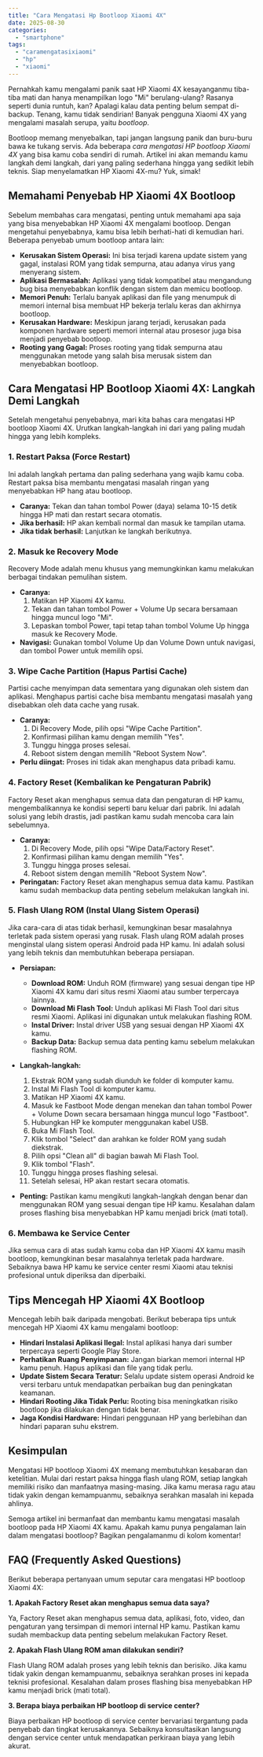 ```yaml
---
title: "Cara Mengatasi Hp Bootloop Xiaomi 4X"
date: 2025-08-30
categories: 
  - "smartphone"
tags: 
  - "caramengatasixiaomi"
  - "hp"
  - "xiaomi"
---
```


Pernahkah kamu mengalami panik saat HP Xiaomi 4X kesayanganmu tiba-tiba mati dan hanya menampilkan logo "Mi" berulang-ulang? Rasanya seperti dunia runtuh, kan? Apalagi kalau data penting belum sempat di-backup. Tenang, kamu tidak sendirian! Banyak pengguna Xiaomi 4X yang mengalami masalah serupa, yaitu _bootloop_.

Bootloop memang menyebalkan, tapi jangan langsung panik dan buru-buru bawa ke tukang servis. Ada beberapa _cara mengatasi HP bootloop Xiaomi 4X_ yang bisa kamu coba sendiri di rumah. Artikel ini akan memandu kamu langkah demi langkah, dari yang paling sederhana hingga yang sedikit lebih teknis. Siap menyelamatkan HP Xiaomi 4X-mu? Yuk, simak!

## Memahami Penyebab HP Xiaomi 4X Bootloop

Sebelum membahas cara mengatasi, penting untuk memahami apa saja yang bisa menyebabkan HP Xiaomi 4X mengalami bootloop. Dengan mengetahui penyebabnya, kamu bisa lebih berhati-hati di kemudian hari. Beberapa penyebab umum bootloop antara lain:

- **Kerusakan Sistem Operasi:** Ini bisa terjadi karena update sistem yang gagal, instalasi ROM yang tidak sempurna, atau adanya virus yang menyerang sistem.
- **Aplikasi Bermasalah:** Aplikasi yang tidak kompatibel atau mengandung bug bisa menyebabkan konflik dengan sistem dan memicu bootloop.
- **Memori Penuh:** Terlalu banyak aplikasi dan file yang menumpuk di memori internal bisa membuat HP bekerja terlalu keras dan akhirnya bootloop.
- **Kerusakan Hardware:** Meskipun jarang terjadi, kerusakan pada komponen hardware seperti memori internal atau prosesor juga bisa menjadi penyebab bootloop.
- **Rooting yang Gagal:** Proses rooting yang tidak sempurna atau menggunakan metode yang salah bisa merusak sistem dan menyebabkan bootloop.

## Cara Mengatasi HP Bootloop Xiaomi 4X: Langkah Demi Langkah

Setelah mengetahui penyebabnya, mari kita bahas cara mengatasi HP bootloop Xiaomi 4X. Urutkan langkah-langkah ini dari yang paling mudah hingga yang lebih kompleks.

### 1\. Restart Paksa (Force Restart)

Ini adalah langkah pertama dan paling sederhana yang wajib kamu coba. Restart paksa bisa membantu mengatasi masalah ringan yang menyebabkan HP hang atau bootloop.

- **Caranya:** Tekan dan tahan tombol Power (daya) selama 10-15 detik hingga HP mati dan restart secara otomatis.
- **Jika berhasil:** HP akan kembali normal dan masuk ke tampilan utama.
- **Jika tidak berhasil:** Lanjutkan ke langkah berikutnya.

### 2\. Masuk ke Recovery Mode

Recovery Mode adalah menu khusus yang memungkinkan kamu melakukan berbagai tindakan pemulihan sistem.

- **Caranya:**
    1. Matikan HP Xiaomi 4X kamu.
    2. Tekan dan tahan tombol Power + Volume Up secara bersamaan hingga muncul logo "Mi".
    3. Lepaskan tombol Power, tapi tetap tahan tombol Volume Up hingga masuk ke Recovery Mode.
- **Navigasi:** Gunakan tombol Volume Up dan Volume Down untuk navigasi, dan tombol Power untuk memilih opsi.

### 3\. Wipe Cache Partition (Hapus Partisi Cache)

Partisi cache menyimpan data sementara yang digunakan oleh sistem dan aplikasi. Menghapus partisi cache bisa membantu mengatasi masalah yang disebabkan oleh data cache yang rusak.

- **Caranya:**
    1. Di Recovery Mode, pilih opsi "Wipe Cache Partition".
    2. Konfirmasi pilihan kamu dengan memilih "Yes".
    3. Tunggu hingga proses selesai.
    4. Reboot sistem dengan memilih "Reboot System Now".
- **Perlu diingat:** Proses ini tidak akan menghapus data pribadi kamu.

### 4\. Factory Reset (Kembalikan ke Pengaturan Pabrik)

Factory Reset akan menghapus semua data dan pengaturan di HP kamu, mengembalikannya ke kondisi seperti baru keluar dari pabrik. Ini adalah solusi yang lebih drastis, jadi pastikan kamu sudah mencoba cara lain sebelumnya.

- **Caranya:**
    1. Di Recovery Mode, pilih opsi "Wipe Data/Factory Reset".
    2. Konfirmasi pilihan kamu dengan memilih "Yes".
    3. Tunggu hingga proses selesai.
    4. Reboot sistem dengan memilih "Reboot System Now".
- **Peringatan:** Factory Reset akan menghapus semua data kamu. Pastikan kamu sudah membackup data penting sebelum melakukan langkah ini.

### 5\. Flash Ulang ROM (Instal Ulang Sistem Operasi)

Jika cara-cara di atas tidak berhasil, kemungkinan besar masalahnya terletak pada sistem operasi yang rusak. Flash ulang ROM adalah proses menginstal ulang sistem operasi Android pada HP kamu. Ini adalah solusi yang lebih teknis dan membutuhkan beberapa persiapan.

- **Persiapan:**
    
    - **Download ROM:** Unduh ROM (firmware) yang sesuai dengan tipe HP Xiaomi 4X kamu dari situs resmi Xiaomi atau sumber terpercaya lainnya.
    - **Download Mi Flash Tool:** Unduh aplikasi Mi Flash Tool dari situs resmi Xiaomi. Aplikasi ini digunakan untuk melakukan flashing ROM.
    - **Instal Driver:** Instal driver USB yang sesuai dengan HP Xiaomi 4X kamu.
    - **Backup Data:** Backup semua data penting kamu sebelum melakukan flashing ROM.
- **Langkah-langkah:**
    
    1. Ekstrak ROM yang sudah diunduh ke folder di komputer kamu.
    2. Instal Mi Flash Tool di komputer kamu.
    3. Matikan HP Xiaomi 4X kamu.
    4. Masuk ke Fastboot Mode dengan menekan dan tahan tombol Power + Volume Down secara bersamaan hingga muncul logo "Fastboot".
    5. Hubungkan HP ke komputer menggunakan kabel USB.
    6. Buka Mi Flash Tool.
    7. Klik tombol "Select" dan arahkan ke folder ROM yang sudah diekstrak.
    8. Pilih opsi "Clean all" di bagian bawah Mi Flash Tool.
    9. Klik tombol "Flash".
    10. Tunggu hingga proses flashing selesai.
    11. Setelah selesai, HP akan restart secara otomatis.
- **Penting:** Pastikan kamu mengikuti langkah-langkah dengan benar dan menggunakan ROM yang sesuai dengan tipe HP kamu. Kesalahan dalam proses flashing bisa menyebabkan HP kamu menjadi brick (mati total).
    

### 6\. Membawa ke Service Center

Jika semua cara di atas sudah kamu coba dan HP Xiaomi 4X kamu masih bootloop, kemungkinan besar masalahnya terletak pada hardware. Sebaiknya bawa HP kamu ke service center resmi Xiaomi atau teknisi profesional untuk diperiksa dan diperbaiki.

## Tips Mencegah HP Xiaomi 4X Bootloop

Mencegah lebih baik daripada mengobati. Berikut beberapa tips untuk mencegah HP Xiaomi 4X kamu mengalami bootloop:

- **Hindari Instalasi Aplikasi Ilegal:** Instal aplikasi hanya dari sumber terpercaya seperti Google Play Store.
- **Perhatikan Ruang Penyimpanan:** Jangan biarkan memori internal HP kamu penuh. Hapus aplikasi dan file yang tidak perlu.
- **Update Sistem Secara Teratur:** Selalu update sistem operasi Android ke versi terbaru untuk mendapatkan perbaikan bug dan peningkatan keamanan.
- **Hindari Rooting Jika Tidak Perlu:** Rooting bisa meningkatkan risiko bootloop jika dilakukan dengan tidak benar.
- **Jaga Kondisi Hardware:** Hindari penggunaan HP yang berlebihan dan hindari paparan suhu ekstrem.

## Kesimpulan

Mengatasi HP bootloop Xiaomi 4X memang membutuhkan kesabaran dan ketelitian. Mulai dari restart paksa hingga flash ulang ROM, setiap langkah memiliki risiko dan manfaatnya masing-masing. Jika kamu merasa ragu atau tidak yakin dengan kemampuanmu, sebaiknya serahkan masalah ini kepada ahlinya.

Semoga artikel ini bermanfaat dan membantu kamu mengatasi masalah bootloop pada HP Xiaomi 4X kamu. Apakah kamu punya pengalaman lain dalam mengatasi bootloop? Bagikan pengalamanmu di kolom komentar!

## FAQ (Frequently Asked Questions)

Berikut beberapa pertanyaan umum seputar cara mengatasi HP bootloop Xiaomi 4X:

**1\. Apakah Factory Reset akan menghapus semua data saya?**

Ya, Factory Reset akan menghapus semua data, aplikasi, foto, video, dan pengaturan yang tersimpan di memori internal HP kamu. Pastikan kamu sudah membackup data penting sebelum melakukan Factory Reset.

**2\. Apakah Flash Ulang ROM aman dilakukan sendiri?**

Flash Ulang ROM adalah proses yang lebih teknis dan berisiko. Jika kamu tidak yakin dengan kemampuanmu, sebaiknya serahkan proses ini kepada teknisi profesional. Kesalahan dalam proses flashing bisa menyebabkan HP kamu menjadi brick (mati total).

**3\. Berapa biaya perbaikan HP bootloop di service center?**

Biaya perbaikan HP bootloop di service center bervariasi tergantung pada penyebab dan tingkat kerusakannya. Sebaiknya konsultasikan langsung dengan service center untuk mendapatkan perkiraan biaya yang lebih akurat.
